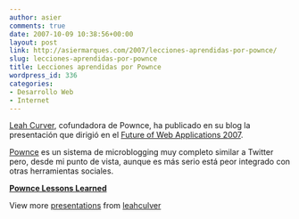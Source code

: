```yaml
---
author: asier
comments: true
date: 2007-10-09 10:38:56+00:00
layout: post
link: http://asiermarques.com/2007/lecciones-aprendidas-por-pownce/
slug: lecciones-aprendidas-por-pownce
title: Lecciones aprendidas por Pownce
wordpress_id: 336
categories:
- Desarrollo Web
- Internet
---
```


[Leah Curver](http://www.leahculver.com), cofundadora de Pownce, ha publicado en su blog la presentación que dirigió en el [Future of Web Applications 2007](http://www.futureofwebapps.com/).

[Pownce](http://pownce.com) es un sistema de microblogging muy completo similar a Twitter pero, desde mi punto de vista, aunque es más serio está peor integrado con otras herramientas sociales.


**[Pownce Lessons Learned](http://www.slideshare.net/leahculver/pownce-lessons-learned)** 


View more [presentations](http://www.slideshare.net/) from [leahculver](http://www.slideshare.net/leahculver)



